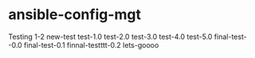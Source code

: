 # ansible-config-mgt
Testing 1-2
new-test
test-1.0
test-2.0
test-3.0
test-4.0
test-5.0
final-test--0.0
final-test-0.1
finnal-testttt-0.2
lets-goooo
